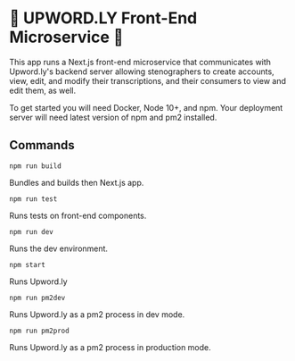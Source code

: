 # 🚀 UPWORD.LY Front-End Microservice 🚀

This app runs a Next.js front-end microservice that communicates with Upword.ly's backend server allowing stenographers to create accounts, view, edit, and modify their transcriptions, and their consumers to view and edit them, as well.

To get started you will need Docker, Node 10+, and npm.
Your deployment server will need latest version of npm and pm2 installed.

## Commands

```
npm run build
```

Bundles and builds then Next.js app.

```
npm run test
```

Runs tests on front-end components.

```
npm run dev
```
Runs the dev environment.

```
npm start
```

Runs Upword.ly

```
npm run pm2dev
```

Runs Upword.ly as a pm2 process in dev mode.

```
npm run pm2prod
```

Runs Upword.ly as a pm2 process in production mode.


